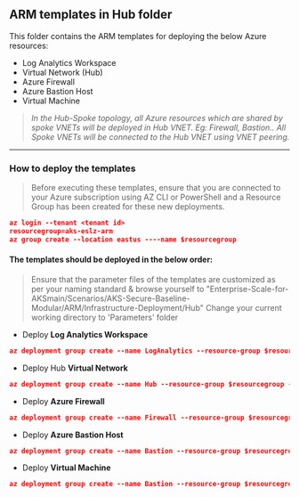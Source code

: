 ## ARM templates in Hub folder

This folder contains the ARM templates for deploying the below Azure resources:
* Log Analytics Workspace
* Virtual Network (Hub)
* Azure Firewall
* Azure Bastion Host
* Virtual Machine

>*In the Hub-Spoke topology, all Azure resources which are shared by spoke VNETs will be deployed in Hub VNET. Eg: Firewall, Bastion.. All Spoke VNETs will be connected to the Hub VNET using VNET peering.*
---
### How to deploy the templates
>Before executing these templates, ensure that you are connected to your Azure subscription using AZ CLI or PowerShell and a Resource Group has been created for these new deployments. 

```json
az login --tenant <tenant id>
resourcegroup=aks-eslz-arm
az group create --location eastus ----name $resourcegroup
```
#### The templates should be deployed in the below order:

>Ensure that the parameter files of the templates are customized as per your naming standard & browse yourself to "Enterprise-Scale-for-AKSmain/Scenarios/AKS-Secure-Baseline-Modular/ARM/Infrastructure-Deployment/Hub"
>Change your current working directory to 'Parameters' folder 
* Deploy **Log Analytics Workspace**
```json
az deployment group create --name LogAnalytics --resource-group $resourcegroup --template-file ../templates/aks-eslz-la.template.json --parameters @aks-eslz-la.parameters.json
```
* Deploy Hub **Virtual Network**
```json
az deployment group create --name Hub --resource-group $resourcegroup --template-file ../templates/aks-eslz-hub.template.json --parameters @aks-eslz-hub.parameters.json
```
* Deploy **Azure Firewall**
```json
az deployment group create --name Firewall --resource-group $resourcegroup --template-file ../templates/aks-eslz-firewall.template.json --parameters @aks-eslz-firewall.parameters.json
```
* Deploy **Azure Bastion Host**
```json
az deployment group create --name Bastion --resource-group $resourcegroup --template-file ../templates/aks-eslz-bastion.template.json --parameters @aks-eslz-bastion.parameters.json
```
* Deploy **Virtual Machine**
```json
az deployment group create --name Bastion --resource-group $resourcegroup --template-file ../templates/aks-eslz-virtualmachine.template.json --parameters @aks-eslz-virtualmachine.parameters.json
```
